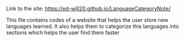Link to the site: https://ed-will20.github.io/LanguageCategoryNote/

This file contains codes of a website that helps the user store new languages learned. 
It also helps them to categorize this languages into sections which helps the user find them faster

